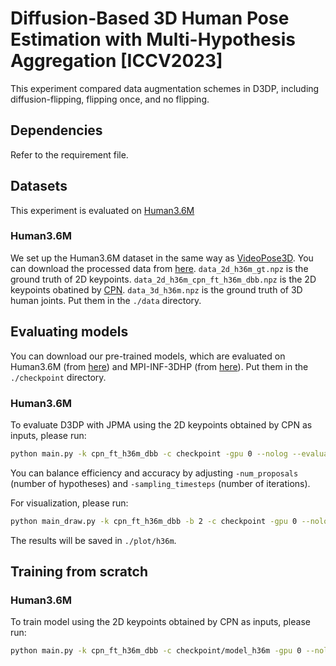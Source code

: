 # Diffusion-Based 3D Human Pose Estimation with Multi-Hypothesis Aggregation [ICCV2023]
This experiment compared data augmentation schemes in D3DP, including diffusion-flipping, flipping once, and no flipping.

## Dependencies
Refer to the requirement file.



## Datasets

This experiment is evaluated on [Human3.6M](http://vision.imar.ro/human3.6m) 

### Human3.6M

We set up the Human3.6M dataset in the same way as [VideoPose3D](https://github.com/facebookresearch/VideoPose3D/blob/master/DATASETS.md).  You can download the processed data from [here](https://drive.google.com/file/d/1FMgAf_I04GlweHMfgUKzB0CMwglxuwPe/view?usp=sharing).  `data_2d_h36m_gt.npz` is the ground truth of 2D keypoints. `data_2d_h36m_cpn_ft_h36m_dbb.npz` is the 2D keypoints obatined by [CPN](https://github.com/GengDavid/pytorch-cpn).  `data_3d_h36m.npz` is the ground truth of 3D human joints. Put them in the `./data` directory.



## Evaluating models
You can download our pre-trained models, which are evaluated on Human3.6M (from [here](https://drive.google.com/file/d/1c48a2SxIkRxxqP5F1l3kpUSRWwHknYVK/view?usp=sharing)) and MPI-INF-3DHP (from [here](https://drive.google.com/file/d/1x78KEmAXJINPzJJbp7KP9RRjVZI5k-mt/view?usp=sharing)). Put them in the `./checkpoint` directory. 

### Human3.6M

To evaluate D3DP with JPMA using the 2D keypoints obtained by CPN as inputs, please run:
```bash
python main.py -k cpn_ft_h36m_dbb -c checkpoint -gpu 0 --nolog --evaluate h36m_best_epoch.bin -num_proposals 5 -sampling_timesteps 5 -b 4
```

You can balance efficiency and accuracy by adjusting `-num_proposals` (number of hypotheses) and `-sampling_timesteps` (number of iterations).

For visualization, please run:
```bash
python main_draw.py -k cpn_ft_h36m_dbb -b 2 -c checkpoint -gpu 0 --nolog --evaluate h36m_best_epoch.bin -num_proposals 5 -sampling_timesteps 5 --render --viz-subject S11 --viz-action SittingDown --viz-camera 1
```
The results will be saved in `./plot/h36m`.


## Training from scratch
### Human3.6M
To train model using the 2D keypoints obtained by CPN as inputs, please run:
```bash
python main.py -k cpn_ft_h36m_dbb -c checkpoint/model_h36m -gpu 0 --nolog
```

